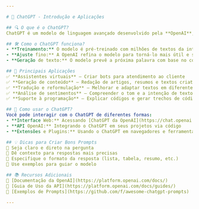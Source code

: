 ```yaml
---

# 🤖 ChatGPT - Introdução e Aplicações  

## 🔍 O que é o ChatGPT?  
ChatGPT é um modelo de linguagem avançado desenvolvido pela **OpenAI**, baseado na arquitetura **GPT (Generative Pre-trained Transformer)**. Ele é treinado com grandes quantidades de texto para entender e gerar linguagem natural de forma coerente e contextual.  

## 🛠️ Como o ChatGPT funciona?  
- **Treinamento:** O modelo é pré-treinado com milhões de textos da internet, aprendendo padrões da linguagem.  
- **Ajuste fino:** A OpenAI refina o modelo para torná-lo mais útil e seguro.  
- **Geração de texto:** O modelo prevê a próxima palavra com base no contexto da conversa.  

## 📌 Principais Aplicações  
✅ **Assistentes virtuais** – Criar bots para atendimento ao cliente  
✅ **Geração de conteúdo** – Redação de artigos, resumos e textos criativos  
✅ **Tradução e reformulação** – Melhorar e adaptar textos em diferentes idiomas  
✅ **Análise de sentimentos** – Compreender o tom e a intenção de textos  
✅ **Suporte à programação** – Explicar códigos e gerar trechos de código em várias linguagens  

## 🚀 Como usar o ChatGPT?  
Você pode interagir com o ChatGPT de diferentes formas:  
- **Interface Web:** Acessando [ChatGPT da OpenAI](https://chat.openai.com/)  
- **API OpenAI:** Integrando o ChatGPT em seus projetos via código  
- **Extensões e Plugins:** Usando o ChatGPT em navegadores e ferramentas como VS Code  

## 💡 Dicas para Criar Bons Prompts  
🔹 Seja claro e direto na pergunta  
🔹 Dê contexto para respostas mais precisas  
🔹 Especifique o formato da resposta (lista, tabela, resumo, etc.)  
🔹 Use exemplos para guiar o modelo  

## 📚 Recursos Adicionais  
📌 [Documentação da OpenAI](https://platform.openai.com/docs/)  
📌 [Guia de Uso da API](https://platform.openai.com/docs/guides/)  
📌 [Exemplos de Prompts](https://github.com/f/awesome-chatgpt-prompts)  

---
```


